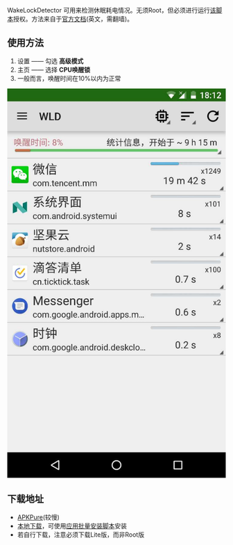 WakeLockDetector 可用来检测休眠耗电情况。无须Root，但必须进行运行[该脚本](https://raw.githubusercontent.com/Jiangyiqun/android_background_ignore/master/wake_lock_detector/WakeLockDetector%E6%8E%88%E6%9D%83.bat)授权。方法来自于[官方文档](https://docs.google.com/presentation/d/1r3VlhZIZVSufZlAeICJet6QBtyAF7z06_ysl1kUKME4/edit#slide=id.p)(英文，需翻墙)。

## 使用方法
1. 设置 —— 勾选 **高级模式**
2. 主页 —— 选择 **CPU唤醒锁**
3. 一般而言，唤醒时间在10%以内为正常

![](https://github.com/Jiangyiqun/android_background_ignore/raw/master/wake_lock_detector/awake_time.jpg)

## 下载地址
- [APKPure](https://apkpure.com/wakelock-detector-lite/com.uzumapps.wakelockdetector.noroot)(较慢)
- [本地下载](https://github.com/Jiangyiqun/android_background_ignore/raw/master/wake_lock_detector/WakeLockDetector.apk)，可使用[应用批量安装脚本](https://github.com/Jiangyiqun/android_background_ignore/tree/master/adb_install_apks)安装
- 若自行下载，注意必须下载Lite版，而非Root版

